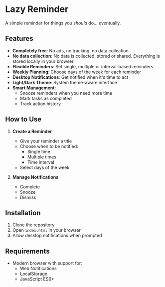 # Lazy Reminder

A simple reminder for things you *should* do... eventually.

## Features

- **Completely free**: No ads, no tracking, no data collection
- **No data collection**: No data is collected, stored or shared. Everything is stored locally in your browser.
- **Flexible Reminders**: Set single, multiple or interval-based reminders
- **Weekly Planning**: Choose days of the week for each reminder
- **Desktop Notifications**: Get notified when it's time to act
- **Light/Dark Theme**: System theme-aware interface
- **Smart Management**:
  - Snooze reminders when you need more time
  - Mark tasks as completed
  - Track action history

## How to Use

1. **Create a Reminder**
   - Give your reminder a title
   - Choose when to be notified:
     - Single time
     - Multiple times
     - Time interval
   - Select days of the week

2. **Manage Notifications**
   - Complete
   - Snooze
   - Dismiss

## Installation

1. Clone the repository
2. Open `index.html` in your browser
3. Allow desktop notifications when prompted

## Requirements

- Modern browser with support for:
  - Web Notifications
  - LocalStorage
  - JavaScript ES6+